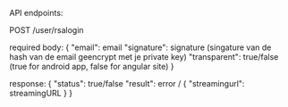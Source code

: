 API endpoints:

POST /user/rsalogin

required body: {
  "email": email
  "signature": signature (singature van de hash van de email geencrypt met je private key)
  "transparent": true/false (true for android app, false for angular site)
}

response: {
  "status": true/false
  "result": error / {
        "streamingurl": streamingURL
  }
}
